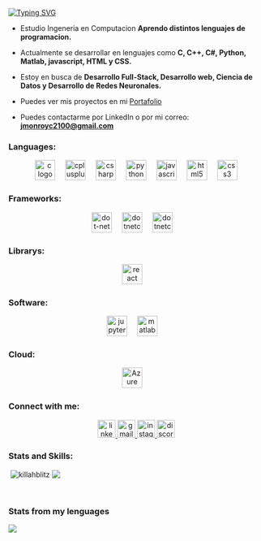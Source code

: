 <a href="https://git.io/typing-svg"><img src="https://readme-typing-svg.herokuapp.com?font=Fira+Code&pause=1000&center=true&vCenter=true&width=435&lines=+Jacobo+Monroy%3A+Desarrollo+Full-Stack." alt="Typing SVG" /></a>


- Estudio Ingeneria en Computacion **Aprendo distintos lenguajes de programacion.**

- Actualmente se desarrollar en lenguajes como **C, C++, C#, Python, Matlab, javascript, HTML y CSS.**

- Estoy en busca de **Desarrollo Full-Stack, Desarrollo web, Ciencia de Datos y Desarrollo de Redes Neuronales.**

- Puedes ver mis proyectos en mi [Portafolio](https://github.com/KillahBlitz/MY-PORTFOLIO/tree/main)

- Puedes contactarme por LinkedIn o por mi correo: **jmonroyc2100@gmail.com**

<h3 align="left">Languages:</h3>
<div align="center">
  <img src="https://cdn.jsdelivr.net/gh/devicons/devicon/icons/c/c-original.svg" height="40" alt="c logo"  />
  <img width="12" />
  <img src="https://cdn.jsdelivr.net/gh/devicons/devicon/icons/cplusplus/cplusplus-original.svg" height="40" alt="cplusplus logo"  />
  <img width="12" />
  <img src="https://cdn.jsdelivr.net/gh/devicons/devicon/icons/csharp/csharp-original.svg" height="40" alt="csharp logo"  />
  <img width="12" />
  <img src="https://cdn.jsdelivr.net/gh/devicons/devicon/icons/python/python-original.svg" height="40" alt="python logo"  />
  <img width="12" />
  <img src="https://cdn.jsdelivr.net/gh/devicons/devicon/icons/javascript/javascript-original.svg" height="40" alt="javascript logo"  />
  <img width="12" />
  <img src="https://cdn.jsdelivr.net/gh/devicons/devicon/icons/html5/html5-original.svg" height="40" alt="html5 logo"  />
  <img width="12" />
  <img src="https://cdn.jsdelivr.net/gh/devicons/devicon/icons/css3/css3-original.svg" height="40" alt="css3 logo"  />
</div>

###
<h3 align="left">Frameworks:</h3>
<div align="center">
  <img src="https://cdn.jsdelivr.net/gh/devicons/devicon/icons/dot-net/dot-net-original.svg" height="40" alt="dot-net logo"  />
  <img width="12" />
  <img src="https://cdn.jsdelivr.net/gh/devicons/devicon/icons/dotnetcore/dotnetcore-original.svg" height="40" alt="dotnetcore logo"  />
  <img width="12" />
  <img src="https://cdn.jsdelivr.net/gh/devicons/devicon/icons/dotnetcore/dotnetcore-original.svg" height="40" alt="dotnetcore logo"  />
  <img width="12" />
</div>

###
<h3 align="left">Librarys:</h3>
<div align="center">
  <img src="https://cdn.jsdelivr.net/gh/devicons/devicon/icons/react/react-original.svg" height="40" alt="react logo"  />
  <img width="12" />
</div>

###
<h3 align="left">Software:</h3>
<div align="center">
  <img src="https://cdn.jsdelivr.net/gh/devicons/devicon/icons/jupyter/jupyter-original.svg" height="40" alt="jupyter logo"  />
  <img width="12" />
  <img src="https://cdn.jsdelivr.net/gh/devicons/devicon/icons/matlab/matlab-original.svg" height="40" alt="matlab logo"  />
  <img width="12" />
</div>

###
<h3 align="left">Cloud:</h3>
<div align="center">
  <img src="https://www.vectorlogo.zone/logos/microsoft_azure/microsoft_azure-icon.svg" height="40" alt="Azure logo"  />
  <img width="12" />
</div>


###
<h3 align="left">Connect with me:</h3>
<div align="left">
  <div align="center">
  <a href="https://linkedin.com/in/monroy-cortines-jacobo-emiliano-5395392b9" target="_blank">
    <img src="https://img.shields.io/static/v1?message=Jacobo%20Monroy&logo=linkedin&label=&color=0077B5&logoColor=white&labelColor=&style=for-the-badge" height="35" alt="linkedin logo"  />
  </a>
  <a href="mailto:jmonroyc1200@gmail.com" target="_blank">
    <img src="https://img.shields.io/static/v1?message=jmonroyc2100@gmail.com&logo=gmail&label=&color=D14836&logoColor=white&labelColor=&style=for-the-badge" height="35" alt="gmail logo"  />
  </a>
  <a href="https://www.instagram.com/jk_moon1/" target="_blank">
    <img src="https://img.shields.io/static/v1?message=jk_moon1&logo=instagram&label=&color=E4405F&logoColor=white&labelColor=&style=for-the-badge" height="35" alt="instagram logo"  />
  </a>
  <a href="https://discord.gg/killah" target="_blank">
    <img src="https://img.shields.io/static/v1?message=DewKat%204861&logo=discord&label=&color=7289DA&logoColor=white&labelColor=&style=for-the-badge" height="35" alt="discord logo"  />
  </a>
</div>
</div>

###
<h3 align="left">Stats and Skills:</h3>
<p>&nbsp;<img align="center" src="https://github-readme-stats.vercel.app/api?username=killahblitz&show_icons=true&theme=tokyonight" alt="killahblitz" /> <img align="center" src="https://github-readme-stats.vercel.app/api/top-langs/?username=killahblitz&layout=donut&theme=tokyonight" /></p>
<br/>
<h3 align="left">Stats from my lenguages</h3>
<p><img align="center" src="https://github-readme-stats.vercel.app/api/wakatime?username=Killahblitz&theme=tokyonight" /></p>
